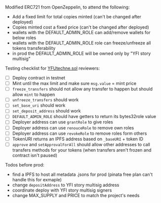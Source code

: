 Modified ERC721 from OpenZeppelin, to attend the following:

- Add a fixed limit for total copies minted (can't be changed after deployed)
- Copies minted cost a fixed price (can't be changed after deployed)
- wallets with the DEFAULT_ADMIN_ROLE can add/remove wallets for below roles
- wallets with the DEFAULT_ADMIN_ROLE role can freeze/unfreeze all tokens transferability
- in prod the DEFAULT_ADMIN_ROLE will be owned only by "YFI story multisig"

Testing checklist for [YFUtechne.sol](./YFUtechne.sol) reviewers:

- [ ] Deploy contract in testnet
- [ ] Mint until the max limit and make sure `msg.value` = mint price 
- [ ] `freeze_transfers` should not allow any transfer to happen but should allow `mint` to happen
- [ ] `unfreeze_transfers` should work
- [ ] `set_base_uri` should work
- [ ] `set_deposit_address` should work
- [ ] `DEFAULT_ADMIN_ROLE` should have getters to return its bytes32role value
- [ ] Deployer address can use `grantRole` to give roles
- [ ] Deployer address can use `renouceRole` to remove own roles
- [ ] Deployer address can use `revokeRole` to remove roles form others
- [ ] TokenURI returns an IPFS address based on `_baseURI` + token ID 
- [ ] `approve` and `setApprovalForAll` should allow other addresses to call transfers methods for your tokens (when transfers aren't frozen and contract isn't paused)

Todos before prod:
- find a IPFS to host all metadata .jsons for prod (pinata free plan can't handle this for exmaple)
- change `depositAddress` to YFI story multisig address
- coordinate deploy with YFI story multisig signers
- change MAX_SUPPLY and PRICE to match the project's needs
